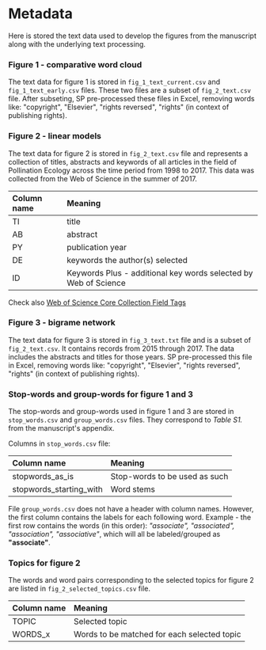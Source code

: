 # Metadata

Here is stored the text data used to develop the figures from the manuscript along with the underlying text processing.

### Figure 1 - comparative word cloud

The text data for figure 1 is stored in `fig_1_text_current.csv` and `fig_1_text_early.csv` files.
These two files are a subset of `fig_2_text.csv` file. After subseting, SP pre-processed these files in Excel, removing words like: "copyright", "Elsevier", "rights reversed", "rights" (in context of publishing rights).


### Figure 2 - linear models

The text data for figure 2 is stored in `fig_2_text.csv` file and represents a collection of titles, abstracts and keywords of all articles in the field of Pollination Ecology across the time period from 1998 to 2017. This data was collected from the Web of Science in the summer of 2017.

|Column name |Meaning                                                     |
|:-----------|:-----------------------------------------------------------|
|TI	         | title |
|AB	         | abstract |
|PY	         | publication year |
|DE          | keywords the author(s) selected | 
|ID          | Keywords Plus - additional key words selected by Web of Science |

Check also [Web of Science Core Collection Field Tags](https://images.webofknowledge.com/images/help/WOS/hs_wos_fieldtags.html)


### Figure 3 - bigrame network

The text data for figure 3 is stored in `fig_3_text.txt` file and is a subset of `fig_2_text.csv`. It contains records from 2015 through 2017. The data includes the abstracts and titles for those years. SP pre-processed this file in Excel, removing words like: "copyright", "Elsevier", "rights reversed", "rights" (in context of publishing rights).


### Stop-words and group-words for figure 1 and 3

The stop-words and group-words used in figure 1 and 3 are stored in `stop_words.csv` and `group_words.csv` files.
They correspond to *Table S1.* from the manuscript's appendix.

Columns in `stop_words.csv` file:

|Column name             |Meaning                                         |
|:-----------------------|:-----------------------------------------------|
|stopwords_as_is         | Stop-words to be used as such |
|stopwords_starting_with | Word stems |

File `group_words.csv` does not have a header with column names. However, the first column contains the labels for each following word. 
Example - the first row contains the words (in this order): *"associate", "associated", "association", "associative"*, which will all be labeled/grouped as **"associate"**.


### Topics for figure 2

The words and word pairs corresponding to the selected topics for figure 2 are listed in `fig_2_selected_topics.csv` file.

|Column name |Meaning                                                     |
|:-----------|:-----------------------------------------------------------|
|TOPIC       | Selected topic |
|WORDS_x     | Words to be matched for each selected topic |

